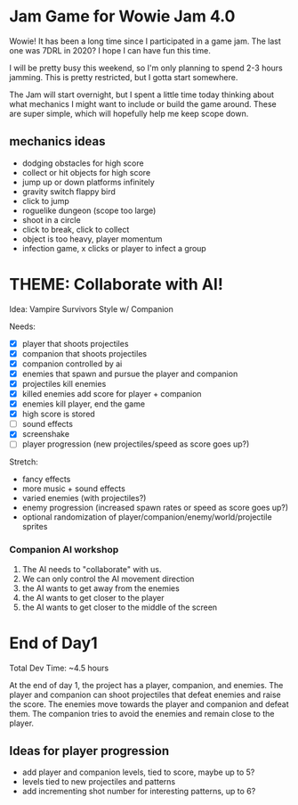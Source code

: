 # Jam Game for Wowie Jam 4.0
Wowie! It has been a long time since I participated in a game jam. The last one was 7DRL in 2020? I hope I can have fun this time.

I will be pretty busy this weekend, so I'm only planning to spend 2-3 hours jamming. This is pretty restricted, but I gotta start somewhere.

The Jam will start overnight, but I spent a little time today thinking about what mechanics I might want to include or build the game around. These are super simple, which will hopefully help me keep scope down.

## mechanics ideas
- dodging obstacles for high score
- collect or hit objects for high score
- jump up or down platforms infinitely
- gravity switch flappy bird
- click to jump
- roguelike dungeon (scope too large)
- shoot in a circle
- click to break, click to collect
- object is too heavy, player momentum
- infection game, x clicks or player to infect a group

# THEME: Collaborate with AI!
Idea: Vampire Survivors Style w/ Companion

Needs:
- [x] player that shoots projectiles
- [x] companion that shoots projectiles
- [x] companion controlled by ai
- [x] enemies that spawn and pursue the player and companion
- [x] projectiles kill enemies
- [x] killed enemies add score for player + companion
- [x] enemies kill player, end the game
- [x] high score is stored
- [ ] sound effects
- [x] screenshake
- [ ] player progression (new projectiles/speed as score goes up?)

Stretch: 
- fancy effects
- more music + sound effects
- varied enemies (with projectiles?)
- enemy progression (increased spawn rates or speed as score goes up?)
- optional randomization of player/companion/enemy/world/projectile sprites

### Companion AI workshop

1. The AI needs to "collaborate" with us.
2. We can only control the AI movement direction
3. the AI wants to get away from the enemies
4. the AI wants to get closer to the player
5. the AI wants to get closer to the middle of the screen

# End of Day1
Total Dev Time: ~4.5 hours

At the end of day 1, the project has a player, companion, and enemies. The player and companion can shoot projectiles that defeat enemies and raise the score. The enemies move towards the player and companion and defeat them. The companion tries to avoid the enemies and remain close to the player.

## Ideas for player progression
* add player and companion levels, tied to score, maybe up to 5?
* levels tied to new projectiles and patterns
* add incrementing shot number for interesting patterns, up to 6?